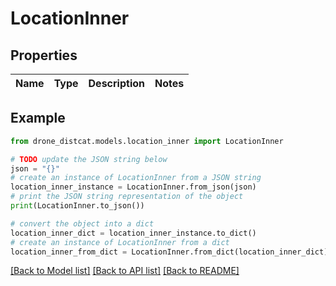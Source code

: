 # LocationInner


## Properties

Name | Type | Description | Notes
------------ | ------------- | ------------- | -------------

## Example

```python
from drone_distcat.models.location_inner import LocationInner

# TODO update the JSON string below
json = "{}"
# create an instance of LocationInner from a JSON string
location_inner_instance = LocationInner.from_json(json)
# print the JSON string representation of the object
print(LocationInner.to_json())

# convert the object into a dict
location_inner_dict = location_inner_instance.to_dict()
# create an instance of LocationInner from a dict
location_inner_from_dict = LocationInner.from_dict(location_inner_dict)
```
[[Back to Model list]](../README.md#documentation-for-models) [[Back to API list]](../README.md#documentation-for-api-endpoints) [[Back to README]](../README.md)


